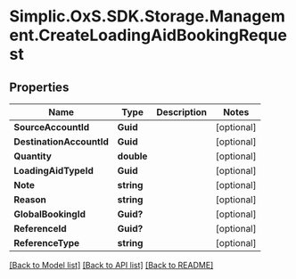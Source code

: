 # Simplic.OxS.SDK.Storage.Management.CreateLoadingAidBookingRequest

## Properties

Name | Type | Description | Notes
------------ | ------------- | ------------- | -------------
**SourceAccountId** | **Guid** |  | [optional] 
**DestinationAccountId** | **Guid** |  | [optional] 
**Quantity** | **double** |  | [optional] 
**LoadingAidTypeId** | **Guid** |  | [optional] 
**Note** | **string** |  | [optional] 
**Reason** | **string** |  | [optional] 
**GlobalBookingId** | **Guid?** |  | [optional] 
**ReferenceId** | **Guid?** |  | [optional] 
**ReferenceType** | **string** |  | [optional] 

[[Back to Model list]](../README.md#documentation-for-models) [[Back to API list]](../README.md#documentation-for-api-endpoints) [[Back to README]](../README.md)

